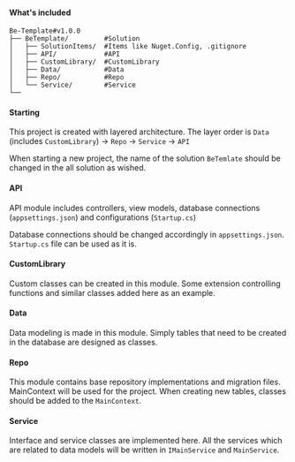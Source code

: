 
#### What's included

```
Be-Template#v1.0.0
├── BeTemplate/         #Solution
│   ├── SolutionItems/  #Items like Nuget.Config, .gitignore
│   ├── API/            #API
│   ├── CustomLibrary/  #CustomLibrary
│   ├── Data/           #Data
│   ├── Repo/           #Repo
│   └── Service/        #Service
└── 
```

#### Starting

This project is created with layered architecture. The layer order is `Data` (includes `CustomLibrary`) -> `Repo` -> `Service` -> `API`

When starting a new project, the name of the solution `BeTemlate` should be changed in the all solution as wished.

#### API
 
API module includes controllers, view models, database connections (`appsettings.json`) and configurations (`Startup.cs`)

Database connections should be changed accordingly in `appsettings.json`. `Startup.cs` file can be used as it is.

#### CustomLibrary

Custom classes can be created in this module. Some extension controlling functions and similar classes added here as an example.

#### Data

Data modeling is made in this module. Simply tables that need to be created in the database are designed as classes.

#### Repo

This module contains base repository implementations and migration files. MainContext will be used for the project. When creating new tables, classes should be added to the `MainContext`.

#### Service

Interface and service classes are implemented here. All the services which are related to data models will be written in `IMainService` and `MainService`. 
